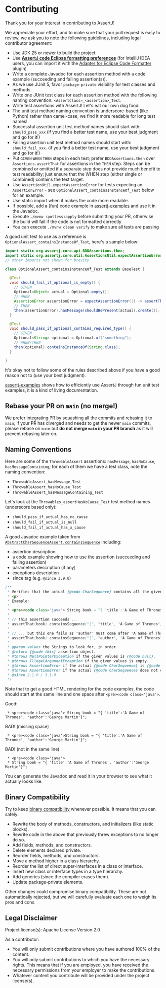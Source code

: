# Contributing

Thank you for your interest in contributing to AssertJ!

We appreciate your effort, and to make sure that your pull request is easy to review, we ask you to note the following guidelines, including legal contributor agreement:

* Use JDK 25 or newer to build the project.
* Use **[AssertJ code Eclipse formatting preferences](eclipse/assertj-eclipse-formatter.xml)** (for IntelliJ IDEA users, you can import it with the [Adapter for Eclipse Code Formatter](https://plugins.jetbrains.com/plugin/6546-adapter-for-eclipse-code-formatter) plugin)
* Write a complete Javadoc for each assertion method with a code example (succeeding and failing assertion(s)).
* As we use JUnit 5, favor `package-private` visibility for test classes and methods.
* Write one JUnit test class for each assertion method with the following naming convention: `<AssertClass>_<assertion>_Test`.
* Write test assertions with AssertJ! Let's eat our own dog food.
* The unit test method naming convention is underscore-based (like Python) rather than camel-case; we find it more readable for long test names!
* Successful assertion unit test method names should start with: `should_pass_xxx` (if you find a better test name, use your best judgment and go for it!)
* Failing assertion unit test method names should start with: `should_fail_xxx`. (if you find a better test name, use your best judgment and go for it!)
* Put `GIVEN` `WHEN` `THEN` steps in each test; prefer `BDDAssertions.then` over `Assertions.assertThat` for assertions in the `THEN` step. Steps can be combined or omitted if a separate step does not provide much benefit to test readability; just ensure that the WHEN step (either single or combined) contains the test target.
* Use `AssertionUtil.expectAssertionError` for tests expecting an `AssertionError` - see `OptionalAssert_containsInstanceOf_Test` below for an example.
* Use static import when it makes the code more readable.
* If possible, add a (fun) code example in [assertj-examples](https://github.com/assertj/assertj-examples) and use it in the Javadoc.
* Execute `./mvnw spotless:apply` before submitting your PR, otherwise the build will fail if the code is not formatted correctly
* You can execute `./mvnw clean verify` to make sure all tests are passing

A good unit test to use as a reference is `OptionalAssert_containsInstanceOf_Test`, here's a sample below:

```java
import static org.assertj.core.api.BDDAssertions.then;
import static org.assertj.core.util.AssertionsUtil.expectAssertionError;
// other imports not shown for brevity

class OptionalAssert_containsInstanceOf_Test extends BaseTest {

  @Test
  void should_fail_if_optional_is_empty() {
    // GIVEN
    Optional<Object> actual = Optional.empty();
    // WHEN
    AssertionError assertionError = expectAssertionError(() -> assertThat(actual).containsInstanceOf(Object.class));
    // THEN
    then(assertionError).hasMessage(shouldBePresent(actual).create());
  }

  @Test
  void should_pass_if_optional_contains_required_type() {
    // GIVEN
    Optional<String> optional = Optional.of("something");
    // WHEN/THEN
    then(optional).containsInstanceOf(String.class);
  }

}
```

It's okay not to follow some of the rules described above if you have a good reason not to (use your best judgment).

[assertj-examples](https://github.com/assertj/assertj-examples) shows how to efficiently use AssertJ through fun unit test examples, it is a kind of living documentation.

## Rebase your PR on `main` (no merge!)

We prefer integrating PR by squashing all the commits and rebasing it to `main`; if your PR has diverged and needs to get the newer `main` commits, please rebase on `main` but **do not merge `main` in your PR branch** as it will prevent rebasing later on.

## Naming Conventions

Here are some of the `ThrowableAssert` assertions: `hasMessage`, `hasNoCause`, `hasMessageContaining`; for each of them we have a test class, note the naming convention:
* `ThrowableAssert_hasMessage_Test`
* `ThrowableAssert_hasNoCause_Test`
* `ThrowableAssert_hasMessageContaining_Test`

Let's look at the `Throwables_assertHasNoCause_Test` test method names (underscore based only):
* `should_pass_if_actual_has_no_cause`
* `should_fail_if_actual_is_null`
* `should_fail_if_actual_has_a_cause`

A good Javadoc example taken from [`AbstractCharSequenceAssert.containsSequence`](assertj-core/src/main/java/org/assertj/core/api/AbstractCharSequenceAssert.java) including:
* assertion description
* a code example showing how to use the assertion (succeeding and failing assertion)
* parameters description (if any)
* exceptions description
* since tag (e.g. `@since 3.9.0`)

```java
/**
 * Verifies that the actual {@code CharSequence} contains all the given strings <b>in the given order</b>.
 * <p>
 * Example:
 *
 * <pre><code class='java'> String book = "{ 'title':'A Game of Thrones', 'author':'George Martin'}";
 *
 * // this assertion succeeds ...
 * assertThat(book).containsSequence("{", "title", "A Game of Thrones", "}");
 *
 * // ... but this one fails as "author" must come after "A Game of Thrones"
 * assertThat(book).containsSequence("{", "author", "A Game of Thrones", "}"); </code></pre>
 *
 * @param values the Strings to look for, in order.
 * @return {@code this} assertion object.
 * @throws NullPointerException if the given values is {@code null}.
 * @throws IllegalArgumentException if the given values is empty.
 * @throws AssertionError if the actual {@code CharSequence} is {@code null}.
 * @throws AssertionError if the actual {@code CharSequence} does not contain all the given strings <b>in the given order</b>.
 * @since 2.1.0 / 3.1.0
 */
```

Note that to get a good HTML rendering for the code examples, the code should start at the same line and one space after `<pre><code class='java'>`.

Good:
```text
 * <pre><code class='java'> String book = "{ 'title':'A Game of Thrones', 'author':'George Martin'}";
```

BAD! (missing space)
```text
 * <pre><code class='java'>String book = "{ 'title':'A Game of Thrones', 'author':'George Martin'}";
```

BAD! (not in the same line)
```text
 * <pre><code class='java'>
 * String book = "{ 'title':'A Game of Thrones', 'author':'George Martin'}";
```

You can generate the Javadoc and read it in your browser to see what it actually looks like.

## Binary Compatibility

Try to keep [binary compatibility](https://docs.oracle.com/javase/specs/jls/se25/html/jls-13.html) whenever possible.
It means that you can safely:
* Rewrite the body of methods, constructors, and initializers (like static blocks).
* Rewrite code in the above that previously threw exceptions to no longer do so.
* Add fields, methods, and constructors.
* Delete elements declared private.
* Reorder fields, methods, and constructors.
* Move a method higher in a class hierarchy.
* Reorder the list of direct super-interfaces in a class or interface.
* Insert new class or interface types in a type hierarchy.
* Add generics (since the compiler erases them).
* Update package-private elements.

Other changes could compromise binary compatibility.
These are not automatically rejected, but we will carefully evaluate each one to weigh its pros and cons.

## Legal Disclaimer

Project license(s): Apache License Version 2.0

As a contributor:
* You will only submit contributions where you have authored 100% of the content.
* You will only submit contributions to which you have the necessary rights. This means that if you are employed, you have received the necessary permissions from your employer to make the contributions.
* Whatever content you contribute will be provided under the project license(s).
